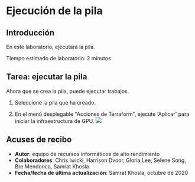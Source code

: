 # Ejecución de la pila

## Introducción

En este laboratorio, ejecutará la pila.

Tiempo estimado de laboratorio: 2 minutos

## Tarea: ejecutar la pila

Ahora que se crea la pila, puede ejecutar trabajos.

1.  Seleccione la pila que ha creado.
    
2.  En el menú desplegable "Acciones de Terraform", ejecute 'Aplicar' para iniciar la infraestructura de GPU. ![](./images/tf_actions.png)
    

## Acuses de recibo

*   **Autor**: equipo de recursos informáticos de alto rendimiento
*   **Colaboradores**: Chris Iwicki, Harrison Dvoor, Gloria Lee, Selene Song, Bre Mendonca, Samrat Khosla
*   **Fecha/fecha de última actualización**: Samrat Khosla, octubre de 2020